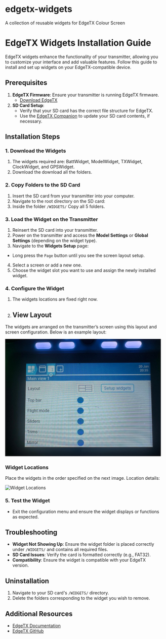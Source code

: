 # edgetx-widgets
A collection of reusable widgets for  EdgeTX Colour Screen 

# EdgeTX Widgets Installation Guide

EdgeTX widgets enhance the functionality of your transmitter, allowing you to customize your interface and add valuable features. Follow this guide to install and set up widgets on your EdgeTX-compatible device.

## Prerequisites

1. **EdgeTX Firmware**: Ensure your transmitter is running EdgeTX firmware.
   - [Download EdgeTX](https://www.edgetx.org/)
2. **SD Card Setup**:
   - Verify that your SD card has the correct file structure for EdgeTX.
   - Use the [EdgeTX Companion](https://www.edgetx.org/tools) to update your SD card contents, if necessary.

## Installation Steps

### 1. Download the Widgets
1. The widgets required are: BattWidget, ModelWidget, TXWidget, ClockWidget, and GPSWidget.
2. Download the download all the folders.

### 2. Copy Folders to the SD Card
1. Insert the SD card from your transmitter into your computer.
2. Navigate to the root directory on the SD card:
3. Inside the folder `/WIDGETS/` Copy all 5 folders.

### 3. Load the Widget on the Transmitter
1. Reinsert the SD card into your transmitter.
2. Power on the transmitter and access the **Model Settings** or **Global Settings** (depending on the widget type).
3. Navigate to the **Widgets Setup** page:
- Long press the `Page` button until you see the screen layout setup.
4. Select a screen or add a new one.
5. Choose the widget slot you want to use and assign the newly installed widget.

### 4. Configure the Widget
1. The widgets locations are fixed right now.
2. ## View Layout
The widgets are arranged on the transmitter’s screen using this layout  and screen configuration.
Below is an example layout:

![View Layout Example](/widgets/img/screen_config.jpeg)

### Widget Locations
Place the widgets in the order specified on the next image. Location details:

![Widget Locations](/widgets/img/widget_Layout.jpeg)

### 5. Test the Widget
- Exit the configuration menu and ensure the widget displays or functions as expected.

## Troubleshooting
- **Widget Not Showing Up**: Ensure the widget folder is placed correctly under `/WIDGETS/` and contains all required files.
- **SD Card Issues**: Verify the card is formatted correctly (e.g., FAT32).
- **Compatibility**: Ensure the widget is compatible with your EdgeTX version.

## Uninstallation
1. Navigate to your SD card's `/WIDGETS/` directory.
2. Delete the folders corresponding to the widget you wish to remove.

## Additional Resources
- [EdgeTX Documentation](https://www.edgetx.org/documentation)
- [EdgeTX GitHub](https://github.com/EdgeTX)

